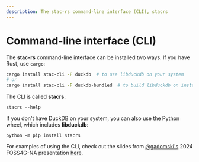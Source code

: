 ```yaml
---
description: The stac-rs command-line interface (CLI), stacrs
---
```


# Command-line interface (CLI)

The **stac-rs** command-line interface can be installed two ways.
If you have Rust, use `cargo`:

```sh
cargo install stac-cli -F duckdb  # to use libduckdb on your system
# or
cargo install stac-cli -F duckdb-bundled  # to build libduckdb on install (slow)
```

The CLI is called **stacrs**:

```shell
stacrs --help
```

If you don't have DuckDB on your system, you can also use the Python wheel, which includes **libduckdb**:

```shell
python -m pip install stacrs
```

For examples of using the CLI, check out the slides from [@gadomski's](https://github.com/gadomski/) 2024 FOSS4G-NA presentation [here](https://www.gadom.ski/2024-09-FOSS4G-NA-stac-rs/).

